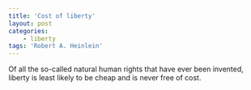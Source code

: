 ```yaml
---
title: 'Cost of liberty'
layout: post
categories:
    - liberty
tags: 'Robert A. Heinlein'
---
```


Of all the so-called natural human rights that have ever been invented, liberty is least likely to be cheap and is never free of cost.